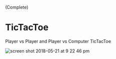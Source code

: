 (Complete)

# TicTacToe

Player vs Player and Player vs Computer TicTacToe

![screen shot 2018-05-21 at 9 22 46 pm](https://user-images.githubusercontent.com/9144983/40342000-234e47b8-5d3d-11e8-95c0-40b6f9d95565.jpg)

